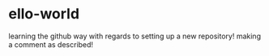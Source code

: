 # ello-world
learning the github way with regards to setting up a new repository!
making a comment as described!
